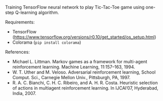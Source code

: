 Training TensorFlow neural network to play Tic-Tac-Toe game using one-step Q-learning algorithm.

Requirements:
  - TensorFlow (https://www.tensorflow.org/versions/r0.10/get_started/os_setup.html)
  - Colorama (`pip install colorama`)

References:
  - Michael L. Littman. Markov games as a framework for multi-agent reinforcement learning. Machine Learning, 11:157–163, 1994.
  - W. T. Uther and M. Veloso. Adversarial reinforcement learning, School Comput. Sci., Carnegie Mellon Univ., Pittsburgh, PA, 1997.
  - R. A. C. Bianchi, C. H. C. Ribeiro, and A. H. R. Costa. Heuristic selection of actions in multiagent reinforcement learning. In IJCAI’07, Hyderabad, India, 2007.
